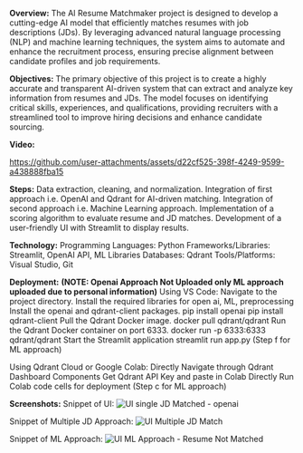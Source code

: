 **Overview:**
The AI Resume Matchmaker project is designed to develop a cutting-edge AI model that efficiently matches resumes with job descriptions (JDs). By leveraging advanced natural language processing (NLP) and machine learning techniques, the system aims to automate and enhance the recruitment process, ensuring precise alignment between candidate profiles and job requirements.

**Objectives:**
The primary objective of this project is to create a highly accurate and transparent AI-driven system that can extract and analyze key information from resumes and JDs. The model focuses on identifying critical skills, experiences, and qualifications, providing recruiters with a streamlined tool to improve hiring decisions and enhance candidate sourcing.

**Video:**


https://github.com/user-attachments/assets/d22cf525-398f-4249-9599-a438888fba15



**Steps:**
Data extraction, cleaning, and normalization.
Integration of first approach i.e. OpenAI and Qdrant for AI-driven matching.
Integration of second approach i.e. Machine Learning approach.
Implementation of a scoring algorithm to evaluate resume and JD matches.
Development of a user-friendly UI with Streamlit to display results.

**Technology:**
Programming Languages: Python
Frameworks/Libraries: Streamlit, OpenAI API, ML Libraries
Databases: Qdrant
Tools/Platforms: Visual Studio, Git

**Deployment:**
**(NOTE: Openai Approach Not Uploaded only ML approach uploaded due to personal information)**
Using VS Code:
Navigate to the project directory.
Install the required libraries for open ai, ML, preprocessing
Install the openai and qdrant-client packages. 
pip install openai
pip install qdrant-client
Pull the Qdrant Docker image.
docker pull qdrant/qdrant
Run the Qdrant Docker container on port 6333.
docker run -p 6333:6333 qdrant/qdrant
Start the Streamlit application
streamlit run app.py 	(Step f for ML approach)

Using Qdrant Cloud or Google Colab: 
Directly Navigate through Qdrant Dashboard Components 
Get Qdrant API Key and paste in Colab
Directly Run Colab code cells for deployment (Step c for ML approach)

**Screenshots:**
Snippet of UI:
![UI single JD Matched - openai](https://github.com/user-attachments/assets/97690b21-40e8-400a-a020-6554fdd2d137)

Snippet of Multiple JD Approach:
![UI Multiple JD Match](https://github.com/user-attachments/assets/ae248307-2855-4dd5-95f9-37c7dc830c84)

Snippet of ML Approach:
![UI ML Approach - Resume Not Matched](https://github.com/user-attachments/assets/5899fdfd-fd6e-4e4a-a666-0dce63ae1006)





